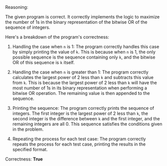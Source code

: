 Reasoning:

The given program is correct. It correctly implements the logic to maximize the number of 1s in the binary representation of the bitwise OR of the sequence of integers. 

Here's a breakdown of the program's correctness:

1.  Handling the case when `n` is 1: The program correctly handles this case by simply printing the value of `k`. This is because when `n` is 1, the only possible sequence is the sequence containing only `k`, and the bitwise OR of this sequence is `k` itself.

2.  Handling the case when `n` is greater than 1: The program correctly calculates the largest power of 2 less than `k` and subtracts this value from `k`. This is because the largest power of 2 less than `k` will have the most number of 1s in its binary representation when performing a bitwise OR operation. The remaining value is then appended to the sequence.

3.  Printing the sequence: The program correctly prints the sequence of integers. The first integer is the largest power of 2 less than `k`, the second integer is the difference between `k` and the first integer, and the remaining integers are all 0. This sequence satisfies the conditions given in the problem.

4.  Repeating the process for each test case: The program correctly repeats the process for each test case, printing the results in the specified format.

Correctness: **True**